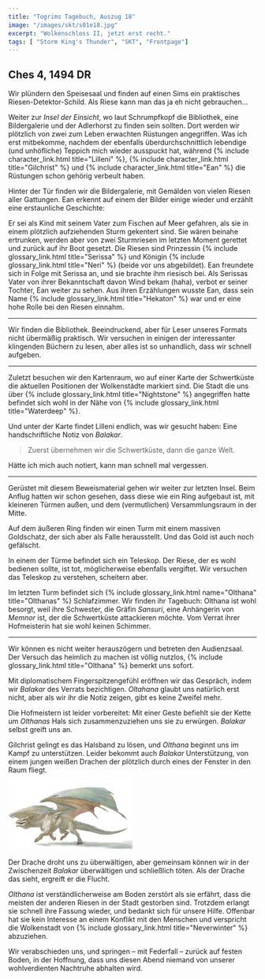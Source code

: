 ```yaml
---
title: "Togrims Tagebuch, Auszug 18"
image: "/images/skt/s01e18.jpg"
excerpt: "Wolkenschloss II, jetzt erst recht."
tags: [ "Storm King's Thunder", "SKT", "Frontpage"]
---
```


## Ches 4, 1494 DR

Wir plündern den Speisesaal und finden auf einen Sims ein praktisches Riesen-Detektor-Schild.
Als Riese kann man das ja eh nicht gebrauchen...

Weiter zur *Insel der Einsicht*, wo laut Schrumpfkopf die Bibliothek, eine Bildergalerie und der
Adlerhorst zu finden sein sollten. Dort werden wir plötzlich von zwei zum Leben erwachten Rüstungen
angegriffen. Was ich erst mitbekomme, nachdem der ebenfalls überdurchschnittlich lebendige (und
unhöfliche) Teppich mich wieder ausspuckt hat, während {% include character_link.html
title="Lilleni" %}, {% include character_link.html title="Gilchrist" %} und {% include
character_link.html title="Ean" %} die Rüstungen schon gehörig verbeult haben.

Hinter der Tür finden wir die Bildergalerie, mit Gemälden von vielen Riesen aller Gattungen.
Ean erkennt auf einem der Bilder einige wieder und erzählt eine erstaunliche Geschichte:

Er sei als Kind mit seinem Vater zum Fischen auf Meer gefahren, als sie in einem plötzlich
aufziehenden Sturm gekentert sind. Sie wären beinahe ertrunken, werden aber von zwei Sturmriesen im
letzten Moment gerettet und zurück auf ihr Boot gesetzt. Die Riesen sind Prinzessin {% include
glossary_link.html title="Serissa" %} und Königin {% include glossary_link.html title="Neri" %}
(beide vor uns abgebildet). Ean freundete sich in Folge mit Serissa an, und sie brachte ihm riesisch
bei. Als Serissas Vater von ihrer Bekanntschaft davon Wind bekam (haha), verbot er seiner Tochter,
Ean weiter zu sehen. Aus ihren Erzählungen wusste Ean, dass sein Name {% include glossary_link.html
title="Hekaton" %} war und er eine hohe Rolle bei den Riesen einnahm.

---

Wir finden die Bibliothek. Beeindruckend, aber für Leser unseres Formats nicht übermäßig praktisch.
Wir versuchen in einigen der interessanter klingenden Büchern zu lesen, aber alles ist so
unhandlich, dass wir schnell aufgeben.

---

Zuletzt besuchen wir den Kartenraum, wo auf einer Karte der Schwertküste die aktuellen
Positionen der Wolkenstädte markiert sind. Die Stadt die uns über {% include glossary_link.html
title="Nightstone" %} angegriffen hatte befindet sich wohl in der Nähe von {% include
glossary_link.html title="Waterdeep" %}.

Und unter der Karte findet Lilleni endlich, was wir gesucht haben: Eine handschriftliche Notiz von
*Balakar*.

> Zuerst übernehmen wir die Schwertküste, dann die ganze Welt.

Hätte ich mich auch notiert, kann man schnell mal vergessen.

---

Gerüstet mit diesem Beweismaterial gehen wir weiter zur letzten Insel. Beim Anflug hatten wir schon
gesehen, dass diese wie ein Ring aufgebaut ist, mit kleineren Türmen außen, und dem (vermutlichen)
Versammlungsraum in der Mitte.

Auf dem äußeren Ring finden wir einen Turm mit einem massiven Goldschatz, der sich aber als
Falle herausstellt. Und das Gold ist auch noch gefälscht.

In einem der Türme befindet sich ein Teleskop. Der Riese, der es wohl bedienen sollte, ist tot,
möglicherweise ebenfalls vergiftet. Wir versuchen das Teleskop zu verstehen, scheitern aber.

Im letzten Turm befindet sich {% include glossary_link.html name="Olthana"
title="Olthanas" %} Schlafzimmer. Wir finden ihr Tagebuch: Olthana ist wohl besorgt, weil ihre
Schwester, die Gräfin *Sansuri*, eine Anhängerin von *Memnor* ist, der die Schwertküste attackieren
möchte. Vom Verrat ihrer Hofmeisterin hat sie wohl keinen Schimmer.

---

Wir können es nicht weiter herauszögern und betreten den Audienzsaal. Der Versuch
das heimlich zu machen ist völlig nutzlos, {% include glossary_link.html title="Olthana" %} bemerkt
uns sofort.

Mit diplomatischem Fingerspitzengefühl eröffnen wir das Gespräch, indem wir *Balakar* des Verrats
bezichtigen. *Oltahana* glaubt uns natürlich erst nicht, aber als wir ihr die Notiz zeigen, gibt
es keine Zweifel mehr.

Die Hofmeistern ist leider vorbereitet: Mit einer Geste befiehlt sie der Kette um *Olthanas* Hals
sich zusammenzuziehen uns sie zu erwürgen. *Balakar* selbst greift uns an.

Gilchrist gelingt es das Halsband zu lösen, und *Olthana* beginnt uns im Kampf zu unterstützen.
Leider bekommt auch *Balakar* Unterstützung, von einem jungen weißen Drachen der plötzlich
durch eines der Fenster in den Raum fliegt.

<img src='/images/skt/white_dragon.jpg' style="max-width: 50%"/>

Der Drache droht uns zu überwältigen, aber gemeinsam können wir in der Zwischenzeit  *Balakar*
überwältigen und schließlich töten. Als der Drache das sieht, ergreift er die Flucht.

*Olthana* ist verständlicherweise am Boden zerstört als sie erfährt, dass die meisten der anderen
Riesen in der Stadt gestorben sind. Trotzdem erlangt sie schnell ihre Fassung wieder, und bedankt
sich für unsere Hilfe. Offenbar hat sie kein Interesse an einem Konflikt mit den Menschen und
verspricht die Wolkenstadt von {% include glossary_link.html title="Neverwinter" %} abzuziehen.

Wir verabschieden uns, und springen – mit Federfall – zurück auf festen Boden, in der Hoffnung,
dass uns diesen Abend niemand von unserer wohlverdienten Nachtruhe abhalten wird.
